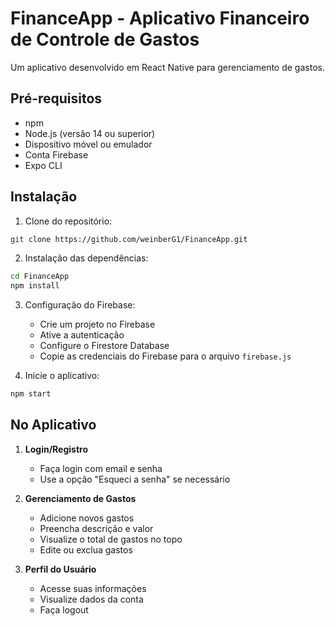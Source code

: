 # FinanceApp - Aplicativo Financeiro de Controle de Gastos

Um aplicativo desenvolvido em React Native para gerenciamento de gastos.

## Pré-requisitos

- npm
- Node.js (versão 14 ou superior)
- Dispositivo móvel ou emulador
- Conta Firebase
- Expo CLI

## Instalação

1. Clone do repositório:
```bash
git clone https://github.com/weinberG1/FinanceApp.git
```

2. Instalação das dependências:
```bash
cd FinanceApp
npm install
```

3. Configuração do Firebase:
   - Crie um projeto no Firebase
   - Ative a autenticação
   - Configure o Firestore Database
   - Copie as credenciais do Firebase para o arquivo `firebase.js`

4. Inicie o aplicativo:
```bash
npm start
```

## No Aplicativo

1. **Login/Registro**
   - Faça login com email e senha
   - Use a opção "Esqueci a senha" se necessário

2. **Gerenciamento de Gastos**
   - Adicione novos gastos
   - Preencha descrição e valor
   - Visualize o total de gastos no topo
   - Edite ou exclua gastos

3. **Perfil do Usuário**
   - Acesse suas informações
   - Visualize dados da conta
   - Faça logout

